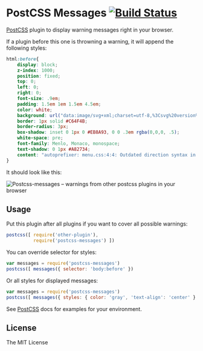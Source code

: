 # PostCSS Messages [![Build Status](https://travis-ci.org/postcss/postcss-messages.svg)](https://travis-ci.org/postcss/postcss-messages)

[PostCSS] plugin to display warning messages right in your browser.

If a plugin before this one is throwning a warning, it will append the following styles:

```css
html:before{
    display: block;
    z-index: 1000;
    position: fixed;
    top: 0;
    left: 0;
    right: 0;
    font-size: .9em;
    padding: 1.5em 1em 1.5em 4.5em;
    color: white;
    background: url("data:image/svg+xml;charset=utf-8,%3Csvg%20version%3D%221.1%22%20xmlns%3D%22http%3A%2F%2Fwww.w3.org%2F2000%2Fsvg%22%20xmlns%3Axlink%3D%22http%3A%2F%2Fwww.w3.org%2F1999%2Fxlink%22%20x%3D%220px%22%20y%3D%220px%22%20width%3D%2248px%22%20height%3D%2248px%22%20viewBox%3D%220%200%20512%20512%22%20enable-background%3D%22new%200%200%20512%20512%22%20xml%3Aspace%3D%22preserve%22%3E%3Cpath%20fill%3D%22%23A82734%22%20id%3D%22warning-4-icon%22%20d%3D%22M228.55%2C134.812h54.9v166.5h-54.9V134.812z%20M256%2C385.188c-16.362%2C0-29.626-13.264-29.626-29.625c0-16.362%2C13.264-29.627%2C29.626-29.627c16.361%2C0%2C29.625%2C13.265%2C29.625%2C29.627C285.625%2C371.924%2C272.361%2C385.188%2C256%2C385.188z%20M256%2C90c91.742%2C0%2C166%2C74.245%2C166%2C166c0%2C91.741-74.245%2C166-166%2C166c-91.742%2C0-166-74.245-166-166C90%2C164.259%2C164.245%2C90%2C256%2C90z%20M256%2C50C142.229%2C50%2C50%2C142.229%2C50%2C256s92.229%2C206%2C206%2C206s206-92.229%2C206-206S369.771%2C50%2C256%2C50z%22%2F%3E%3C%2Fsvg%3E") .5em no-repeat, linear-gradient(#DF4F5E, #CE3741);
    border: 1px solid #C64F4B;
    border-radius: 3px;
    box-shadow: inset 0 1px 0 #EB8A93, 0 0 .3em rgba(0,0,0, .5);
    white-space: pre;
    font-family: Menlo, Monaco, monospace;
    text-shadow: 0 1px #A82734;
    content: "autoprefixer: menu.css:4:4: Outdated direction syntax in gradient\00000apostcss-important: header.css:10:4: Avoid !important declaration"
}
```

It should look like this:

![Postcss-messages – warnings from other postcss plugins in your browser](http://postcss.github.io/postcss-messages/screenshot.png)


## Usage

Put this plugin after all plugins if you want to cover all possible warnings:

```js
postcss([ require('other-plugin'),
          require('postcss-messages') ])
```

You can override selector for styles:

```js
var messages = require('postcss-messages')
postcss([ messages({ selector: 'body:before' })
```

Or all styles for displayed messages:

```js
var messages = require('postcss-messages')
postcss([ messages({ styles: { color: 'gray', 'text-align': 'center' } })
```

See [PostCSS] docs for examples for your environment.

## License

The MIT License

[PostCSS]: https://github.com/postcss/postcss
